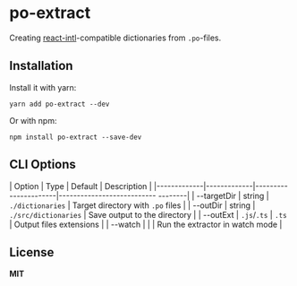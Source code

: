 # po-extract

Creating [react-intl](https://www.npmjs.com/package/react-intl)-compatible dictionaries from `.po`-files.

## Installation

Install it with yarn:

```shell
yarn add po-extract --dev
```

Or with npm:

```shell
npm install po-extract --save-dev
```

## CLI Options

| Option      | Type        | Default              | Description                        |
|-------------|-------------|----------------------|--------------------------- --------|
| --targetDir | string      | `./dictionaries`     | Target directory with `.po` files  |
| --outDir    | string      | `./src/dictionaries` | Save output to the directory       |
| --outExt    | `.js`/`.ts` | `.ts`                | Output files extensions            |
| --watch     |             |                      | Run the extractor in watch mode    |

## License

**MIT**

